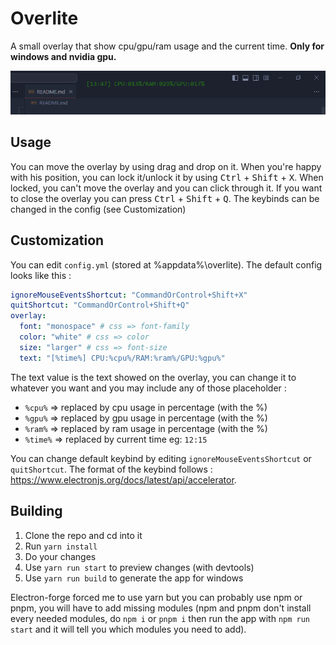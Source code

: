 # Overlite
A small overlay that show cpu/gpu/ram usage and the current time. **Only for windows and nvidia gpu.**

![A screenshot of overlite](./screenshot.png)

## Usage
You can move the overlay by using drag and drop on it. When you're
happy with his position, you can lock it/unlock it by using <kbd>Ctrl</kbd> + <kbd>Shift</kbd> + <kbd>X</kbd>. When locked, you can't move the overlay and you can click through it.
If you want to close the overlay you can press <kbd>Ctrl</kbd> + <kbd>Shift</kbd> + <kbd>Q</kbd>. The keybinds can be changed in the config (see Customization)

## Customization
You can edit `config.yml` (stored at %appdata%\overlite). 
The default config looks like this :
```yml
ignoreMouseEventsShortcut: "CommandOrControl+Shift+X"
quitShortcut: "CommandOrControl+Shift+Q"
overlay:
  font: "monospace" # css => font-family
  color: "white" # css => color
  size: "larger" # css => font-size
  text: "[%time%] CPU:%cpu%/RAM:%ram%/GPU:%gpu%"
```
The text value is the text showed on the overlay, you can change it to whatever you want and you may include any of those placeholder :
- `%cpu%` => replaced by cpu usage in percentage (with the %)
- `%gpu%` => replaced by gpu usage in percentage (with the %)
- `%ram%` => replaced by ram usage in percentage (with the %)
- `%time%` => replaced by current time eg: `12:15`

You can change default keybind by editing `ignoreMouseEventsShortcut` or `quitShortcut`.
The format of the keybind follows : https://www.electronjs.org/docs/latest/api/accelerator.

## Building
1. Clone the repo and cd into it
2. Run `yarn install`
3. Do your changes
4. Use `yarn run start` to preview changes (with devtools)
5. Use `yarn run build` to generate the app for windows

Electron-forge forced me to use yarn but you can probably use npm or pnpm, you will have to add missing modules (npm and pnpm don't install every needed modules, do `npm i` or `pnpm i` then run the app with `npm run start` and it will tell you which modules you need to add).